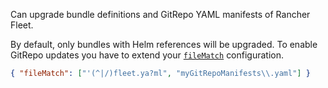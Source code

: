 Can upgrade bundle definitions and GitRepo YAML manifests of Rancher Fleet.

By default, only bundles with Helm references will be upgraded.
To enable GitRepo updates you have to extend your [`fileMatch`](../../../configuration-options.md#filematch) configuration.

```json
{ "fileMatch": ["'(^|/)fleet.ya?ml", "myGitRepoManifests\\.yaml"] }
```
